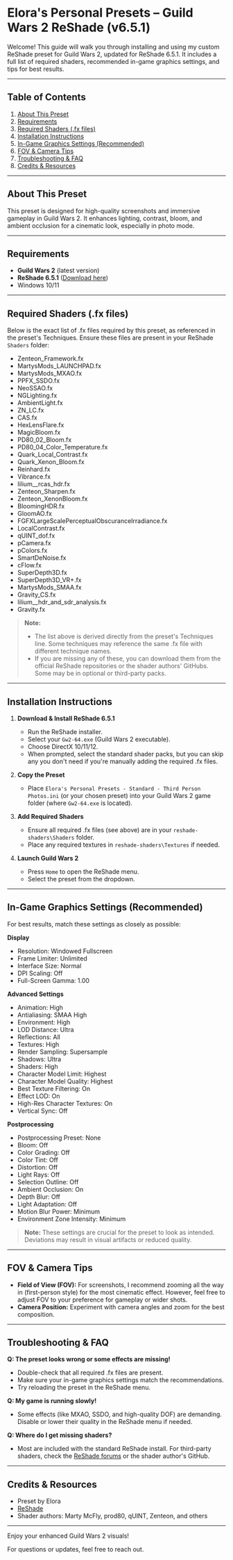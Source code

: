 # Elora's Personal Presets – Guild Wars 2 ReShade (v6.5.1)

Welcome! This guide will walk you through installing and using my custom ReShade preset for Guild Wars 2, updated for ReShade 6.5.1. It includes a full list of required shaders, recommended in-game graphics settings, and tips for best results.

---

## Table of Contents

1. [About This Preset](#about-this-preset)
2. [Requirements](#requirements)
3. [Required Shaders (.fx files)](#required-shaders-fx-files)
4. [Installation Instructions](#installation-instructions)
5. [In-Game Graphics Settings (Recommended)](#in-game-graphics-settings-recommended)
6. [FOV & Camera Tips](#fov--camera-tips)
7. [Troubleshooting & FAQ](#troubleshooting--faq)
8. [Credits & Resources](#credits--resources)

---

## About This Preset

This preset is designed for high-quality screenshots and immersive gameplay in Guild Wars 2. It enhances lighting, contrast, bloom, and ambient occlusion for a cinematic look, especially in photo mode.

---

## Requirements

- **Guild Wars 2** (latest version)
- **ReShade 6.5.1** ([Download here](https://reshade.me/#download))
- Windows 10/11

---

## Required Shaders (.fx files)

Below is the exact list of .fx files required by this preset, as referenced in the preset's Techniques. Ensure these files are present in your ReShade `Shaders` folder:

- Zenteon_Framework.fx
- MartysMods_LAUNCHPAD.fx
- MartysMods_MXAO.fx
- PPFX_SSDO.fx
- NeoSSAO.fx
- NGLighting.fx
- AmbientLight.fx
- ZN_LC.fx
- CAS.fx
- HexLensFlare.fx
- MagicBloom.fx
- PD80_02_Bloom.fx
- PD80_04_Color_Temperature.fx
- Quark_Local_Contrast.fx
- Quark_Xenon_Bloom.fx
- Reinhard.fx
- Vibrance.fx
- lilium__rcas_hdr.fx
- Zenteon_Sharpen.fx
- Zenteon_XenonBloom.fx
- BloomingHDR.fx
- GloomAO.fx
- FGFXLargeScalePerceptualObscuranceIrradiance.fx
- LocalContrast.fx
- qUINT_dof.fx
- pCamera.fx
- pColors.fx
- SmartDeNoise.fx
- cFlow.fx
- SuperDepth3D.fx
- SuperDepth3D_VR+.fx
- MartysMods_SMAA.fx
- Gravity_CS.fx
- lilium__hdr_and_sdr_analysis.fx
- Gravity.fx

> **Note:**
> - The list above is derived directly from the preset's Techniques line. Some techniques may reference the same .fx file with different technique names.
> - If you are missing any of these, you can download them from the official ReShade repositories or the shader authors' GitHubs. Some may be in optional or third-party packs.

---

## Installation Instructions

1. **Download & Install ReShade 6.5.1**
   - Run the ReShade installer.
   - Select your `Gw2-64.exe` (Guild Wars 2 executable).
   - Choose DirectX 10/11/12.
   - When prompted, select the standard shader packs, but you can skip any you don't need if you're manually adding the required .fx files.

2. **Copy the Preset**
   - Place `Elora's Personal Presets - Standard - Third Person Photos.ini` (or your chosen preset) into your Guild Wars 2 game folder (where `Gw2-64.exe` is located).

3. **Add Required Shaders**
   - Ensure all required .fx files (see above) are in your `reshade-shaders\Shaders` folder.
   - Place any required textures in `reshade-shaders\Textures` if needed.

4. **Launch Guild Wars 2**
   - Press `Home` to open the ReShade menu.
   - Select the preset from the dropdown.

---

## In-Game Graphics Settings (Recommended)

For best results, match these settings as closely as possible:

**Display**
- Resolution: Windowed Fullscreen
- Frame Limiter: Unlimited
- Interface Size: Normal
- DPI Scaling: Off
- Full-Screen Gamma: 1.00

**Advanced Settings**
- Animation: High
- Antialiasing: SMAA High
- Environment: High
- LOD Distance: Ultra
- Reflections: All
- Textures: High
- Render Sampling: Supersample
- Shadows: Ultra
- Shaders: High
- Character Model Limit: Highest
- Character Model Quality: Highest
- Best Texture Filtering: On
- Effect LOD: On
- High-Res Character Textures: On
- Vertical Sync: Off

**Postprocessing**
- Postprocessing Preset: None
- Bloom: Off
- Color Grading: Off
- Color Tint: Off
- Distortion: Off
- Light Rays: Off
- Selection Outline: Off
- Ambient Occlusion: On
- Depth Blur: Off
- Light Adaptation: Off
- Motion Blur Power: Minimum
- Environment Zone Intensity: Minimum

> **Note:** These settings are crucial for the preset to look as intended. Deviations may result in visual artifacts or reduced quality.

---

## FOV & Camera Tips

- **Field of View (FOV):** For screenshots, I recommend zooming all the way in (first-person style) for the most cinematic effect. However, feel free to adjust FOV to your preference for gameplay or wider shots.
- **Camera Position:** Experiment with camera angles and zoom for the best composition.

---

## Troubleshooting & FAQ

**Q: The preset looks wrong or some effects are missing!**
- Double-check that all required .fx files are present.
- Make sure your in-game graphics settings match the recommendations.
- Try reloading the preset in the ReShade menu.

**Q: My game is running slowly!**
- Some effects (like MXAO, SSDO, and high-quality DOF) are demanding. Disable or lower their quality in the ReShade menu if needed.

**Q: Where do I get missing shaders?**
- Most are included with the standard ReShade install. For third-party shaders, check the [ReShade forums](https://reshade.me/forum/) or the shader author's GitHub.

---

## Credits & Resources

- Preset by Elora
- [ReShade](https://reshade.me/)
- Shader authors: Marty McFly, prod80, qUINT, Zenteon, and others

---

Enjoy your enhanced Guild Wars 2 visuals!

For questions or updates, feel free to reach out. 